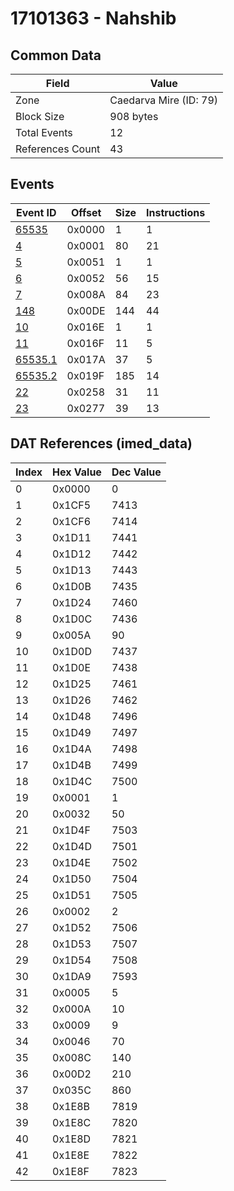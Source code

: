 # 17101363 - Nahshib

## Common Data

| Field            | Value                  |
|------------------|------------------------|
| Zone             | Caedarva Mire (ID: 79) |
| Block Size       | 908 bytes              |
| Total Events     | 12                     |
| References Count | 43                     |

## Events

| Event ID                | Offset   |   Size |   Instructions |
|-------------------------|----------|--------|----------------|
| [65535](./65535.md)     | 0x0000   |      1 |              1 |
| [4](./4.md)             | 0x0001   |     80 |             21 |
| [5](./5.md)             | 0x0051   |      1 |              1 |
| [6](./6.md)             | 0x0052   |     56 |             15 |
| [7](./7.md)             | 0x008A   |     84 |             23 |
| [148](./148.md)         | 0x00DE   |    144 |             44 |
| [10](./10.md)           | 0x016E   |      1 |              1 |
| [11](./11.md)           | 0x016F   |     11 |              5 |
| [65535.1](./65535.1.md) | 0x017A   |     37 |              5 |
| [65535.2](./65535.2.md) | 0x019F   |    185 |             14 |
| [22](./22.md)           | 0x0258   |     31 |             11 |
| [23](./23.md)           | 0x0277   |     39 |             13 |

## DAT References (imed_data)

|   Index | Hex Value   |   Dec Value |
|---------|-------------|-------------|
|       0 | 0x0000      |           0 |
|       1 | 0x1CF5      |        7413 |
|       2 | 0x1CF6      |        7414 |
|       3 | 0x1D11      |        7441 |
|       4 | 0x1D12      |        7442 |
|       5 | 0x1D13      |        7443 |
|       6 | 0x1D0B      |        7435 |
|       7 | 0x1D24      |        7460 |
|       8 | 0x1D0C      |        7436 |
|       9 | 0x005A      |          90 |
|      10 | 0x1D0D      |        7437 |
|      11 | 0x1D0E      |        7438 |
|      12 | 0x1D25      |        7461 |
|      13 | 0x1D26      |        7462 |
|      14 | 0x1D48      |        7496 |
|      15 | 0x1D49      |        7497 |
|      16 | 0x1D4A      |        7498 |
|      17 | 0x1D4B      |        7499 |
|      18 | 0x1D4C      |        7500 |
|      19 | 0x0001      |           1 |
|      20 | 0x0032      |          50 |
|      21 | 0x1D4F      |        7503 |
|      22 | 0x1D4D      |        7501 |
|      23 | 0x1D4E      |        7502 |
|      24 | 0x1D50      |        7504 |
|      25 | 0x1D51      |        7505 |
|      26 | 0x0002      |           2 |
|      27 | 0x1D52      |        7506 |
|      28 | 0x1D53      |        7507 |
|      29 | 0x1D54      |        7508 |
|      30 | 0x1DA9      |        7593 |
|      31 | 0x0005      |           5 |
|      32 | 0x000A      |          10 |
|      33 | 0x0009      |           9 |
|      34 | 0x0046      |          70 |
|      35 | 0x008C      |         140 |
|      36 | 0x00D2      |         210 |
|      37 | 0x035C      |         860 |
|      38 | 0x1E8B      |        7819 |
|      39 | 0x1E8C      |        7820 |
|      40 | 0x1E8D      |        7821 |
|      41 | 0x1E8E      |        7822 |
|      42 | 0x1E8F      |        7823 |
